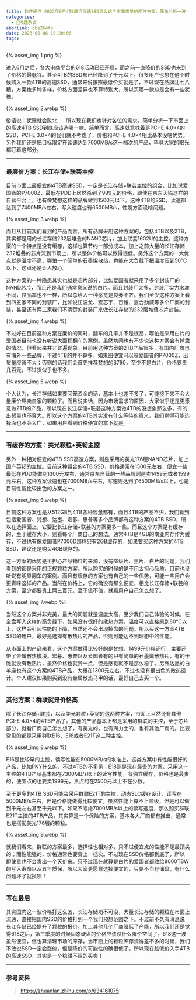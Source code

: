```yaml
---
title: 软件硬件-2023年6月4TB廉价高速SSD怎么选？市面常见的两种方案，简单分析一波
categories:
  - 🌙兴趣杂谈
abbrlink: dbe264fb
date: 2023-06-06 19:20:06
tags:
---
```


{% asset_img 1.png %}

进入6月之后，各大电商平台的618活动已经开启，而之前一直降价的SSD也来到了价格的最低谷。甚至4TB的SSD都已经降到了千元以下。很多用户也想在这个时候购入一款4TB的高速SSD，通常来说按照最低价买就是了，不过现在品牌乱七八糟，方案也多种多样，价格方面差异也不算特别大，所以买哪一款总是会有一些犹豫。

<!--more-->

{% asset_img 2.webp %}

俗话说：犹豫就会败北……所以现在我们也针对各位的需求，简单分析一下市面上的高速4TB SSD到底应该选哪一款。简单而言，高速就意味着是PCI-E 4.0×4的SSD，PCI-E 3.0×4的我们就不考虑了，价格和PCI-E 4.0×4相比基本没啥优势。另外我们还是把目标限定在读速达到7000MB/s这一档次的产品，毕竟大家的眼光都盯着这部分。

***

### 最廉价方案：长江存储+联芸主控

目前市面上最便宜的4TB高速SSD，一定是长江存储+联芸主控的组合，比如说爱国者的P7000Z，最低在PDD上居然杀到了999元的价格，即使在京东天猫这样的自营平台上，也有像梵想这样的品牌做到1500元以下。这种4TB的SSD，读速都达到了7400MB/s左右，写入速度也有6500MB/s，性能方面没啥问题。

{% asset_img 3.webp %}

而且从目前我们看到的产品而言，所有品牌采用这种方案的，包括4TB以及2TB，其实都是用的长江存储232层堆叠的NAND芯片，加上联芸1602U的主控。这种方案的一个特点是没有缓存，这样也算节约一部分成本，加上之前大量的长江存储232堆叠的芯片流到市场上，所以整体价格可以做得很低。另外这个方案的一大优点就是温度不高，哪怕一个简单的石墨烯散热，也能在大负载下把温度压到50℃以下，这点还是让人放心。

这种方案的一种隐患其实也就是芯片部分，比如爱国者就采用了多个封装厂的NAND芯片，而且还是我们通常意义说的白片。而且封装厂太多，封装厂实力水准不同，良品率也不一样，所以总给人一种感觉是良莠不齐。我们至少这种方案上看到四五家不同的封装厂，比如说江波龙、宏芯宇、百维、嘉合劲威等多个厂商的封装，甚至还有两三家我们不清楚的封装厂来做长江存储的232层堆叠芯片封装。

{% asset_img 4.webp %}

不过好在目前这种方案在廉价的同时，翻车的几率并不是很高，哪怕是采用白片的爱国者目前也没有听说大面积翻车的案例。虽然坊间也有不少说这种方案会有掉盘的情况，但看起来并非普遍现象。目前用这种方案的2TB产品很多，有国内厂商也有海外一些品牌，不过4TB的并不算多。如果图便宜可以等爱国者的P7000Z，出货量应该不大；否则的话我们会首先推荐梵想的S790，至少不是白片，价格要贵几百元，不过货似乎也不多。

{% asset_img 5.webp %}

个人认为，长江存储如果要回笼资金的话，基本上也差不多了，可能接下来不会大量廉价甩卖自家的颗粒了。而且说实话，因为市场需求的原因，大家似乎还是更愿意做2TB的产品，所以现在长江存储+联芸这种方案做4TB的没想象那么多，有的出货量也不算大。所以这个方案的4TB其实没有什么等待的意义，我们觉得可能选择面也不会太广，如果用户看到价格便宜的拿下就是。

***

### 有缓存的方案：美光颗粒+英韧主控

另外一种相对便宜的4TB SSD高速方案，则是采用的美光176层NAND芯片，加上国产英韧的主控。目前这种组合的4TB SSD，价格通常在1500元左右，便宜一些最低在PDD能做到1300元左右，通常京东自营的一些品牌则是卖1499元或者1599元左右。这种方案读速也在7000MB/s左右，写速则达到了6500MB/s以上，也是目前性能比较出色的方案之一。

{% asset_img 6.webp %}

目前这种方案也是从512GB到4TB各种容量都有，而且4TB的产品不少，我们看到包括爱国者、梵想、达墨、宏碁、惠普等多个品牌都有这种方案的4TB SSD，所以在选择面上，它要比长江存储+联芸的方案更多一些。而且这个方案是有缓存的，至于缓存大小，则看每个厂商自己的想法。通常4TB是4GB的南亚内存作为缓存，不过也有像爱国者P7000D那样只有2GB缓存的，如果要买这种方案的4TB SSD，建议还是购买4GB缓存的。

这一方案的优势是不担心产品物料的来源，没有降级片、黑片、白片的问题，我们看到的都是采用的正规颗粒方案。所以购买的时候的确不用太担心品质，目前也没听说有明显翻车的案例。而且有缓存的方案也有自己的一些优势，可能一些用户会更青睐这样的产品。当然在价格上，它的确没有那么便宜，相比长江存储+联芸的方案，至少都要贵上两三百元。至于值不值，就看用户自己怎么想了。

{% asset_img 7.webp %}

当然这个方案并非完美，最大的问题就是温度太高，至少我们自己体验的时候，在全盘写入这样的高负载下，如果没有很好的散热方案，温度可以直接飙到80℃以上，这样会引起性能的下降，虽然还不会出现掉盘的问题。所以买这一方案4TB SSD的用户，最好是选择有散热片的产品，否则可能达不到理想中的性能。

从市面上的产品来看，这个方案做得比较好的是梵想，1499元价格还行，主要还带了金属散热模块。宏碁、惠普以及爱国者有的只有简单的石墨烯散热片，有的干脆就没有散热片，虽然价格也就贵一点，但是感觉就不是那么稳了。另外达墨的白羊座也有这个方案的4TB产品，大概在1300元左右，不过也没有很出色的散热设计。个人建议如果购买到没有金属散热马甲的话，最好自己去买一个。

***

### 其他方案：群联就是价格高

除了长江存储+联芸，以及美光颗粒+英韧的这两种方案，市面上当然还有其他PCI-E 4.0×4的4TB产品了。其他的产品基本上都是采用的群联的主控，至于芯片部分，就看厂商自己怎么想了，有美光的，也有海力士的，也有其他厂商的。比较常见的都是采用群联E16、E18或者E21T这三种主控。

{% asset_img 8.webp %}

E16是比较早的主控，读写性能在5000MB/s的水准上，这类方案中有性能很好的产品，比如PNY什么的，不过4TB的不多见；E18则是现在最贵的方案，采用这一主控的4TB产品基本都在7300MB/s以上的读写性能，有独立缓存，价格也是最贵的，便宜点的也要卖1999元，贵点的在2500元以上不在少数。

至于更多的4TB SSD可能会采用群联E21T的主控，动态SLC缓存设计，读写在5000MB/s左右，但是价格能做得比较便宜，虽然性能上算不上顶级，但是可以做到千元左右甚至千元以下。如果不考虑7000MB/s以上的读写速度，那么购买群联E21T主控的4TB产品，其实算是一个保险的方案，基本各大厂商都有推出，通常也是搭配美光176层的颗粒。

{% asset_img 9.webp %}

就我们看来，群联的方案最多，选择性也相对多，只不过便宜点的性能不是最顶尖的；而性能强的，价格通常也要贵上一档次。不过现在SSD价格都到底了，所以即使贵也不会贵出一个天价来。只不过现在就算是白片的爱国者都敢给8000TBW的写入寿命以及五年质保，所以大家更愿意选择便宜的，只要不当存储盘，有什么问题坏了就换呗！

***

### 写在最后

其实国内这一波价格打这么凶，长江存储功不可没，大量长江存储的颗粒在市面上流通，直接把国内SSD的价格打到一个我们预想范围之下。不过前不久有消息说长江存储已经提升了颗粒的报价，加上其他几个厂商降低了产能，所以我们还是觉得618之后，第三季度的时候固态硬盘的价格应该没什么降价空间了。618这一波虽然便宜，但也算清理市场的库存，当市面上的颗粒库存清得差不多的时候，我们不敢说SSD一定会涨价，但是降价的可能性的确很低了。所以现在趁低价入手4TB的高速SSD，其实是一个稳赚不赔的买卖！

***

### 参考资料

> <https://zhuanlan.zhihu.com/p/634161075>

